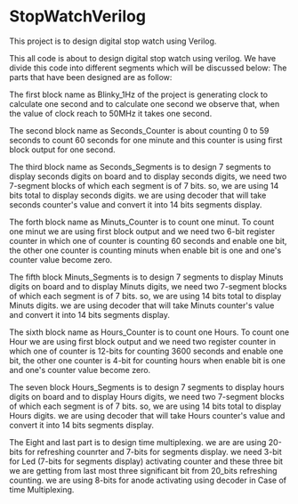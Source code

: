 # StopWatchVerilog
This project is to design digital stop watch using Verilog.



This all code is about to design digital stop watch using verilog. We have divide this code into different segments which will be discussed below:
The parts that have been designed are as follow:

The first block name as Blinky_1Hz of the project is generating clock to calculate one second and to calculate one second we observe that, when the value of clock reach to 50MHz it takes one second. 

The second block name as Seconds_Counter is about counting 0 to 59 seconds to count 60 seconds for one minute and this counter is using first block output for one second.

The third block name as Seconds_Segments is to design 7 segments to display seconds digits on board and to display seconds digits, we need two 7-segment blocks of which each segment is of 7 bits. so, we are using 14 bits total to display seconds digits. we are using decoder that will take seconds counter's value and convert it into 14 bits segments display.

The forth block name as Minuts_Counter is to count one minut. To count one minut we are using first block output and we need two 6-bit register counter in which one of counter is counting 60 seconds and enable one bit, the other one counter is counting minuts when enable bit is one and one's counter value become zero.

The fifth block Minuts_Segments is to design 7 segments to display Minuts digits on board and to display Minuts digits, we need two 7-segment blocks of which each segment is of 7 bits. so, we are using 14 bits total to display Minuts digits. we are using decoder that will take Minuts counter's value and convert it into 14 bits segments display.

The sixth block name as Hours_Counter is to count one Hours. To count one Hour we are using first block output and we need two register counter in which one of counter is 12-bits for counting 3600 seconds and enable one bit, the other one counter is 4-bit for counting hours when enable bit is one and one's counter value become zero.

The seven block Hours_Segments is to design 7 segments to display hours digits on board and to display Hours digits, we need two 7-segment blocks of which each segment is of 7 bits. so, we are using 14 bits total to display Hours digits. we are using decoder that will take Hours counter's value and convert it into 14 bits segments display.

The Eight and last part is to design time multiplexing. we are are using 20-bits for refreshing counrter and 7-bits for segments display. we need 3-bit for Led (7-bits for segments display) activating counter and these three bit we are getting from last most three significant bit from 20_bits refreshing counting. we are using 8-bits for anode activating using decoder in Case of time Multiplexing. 
